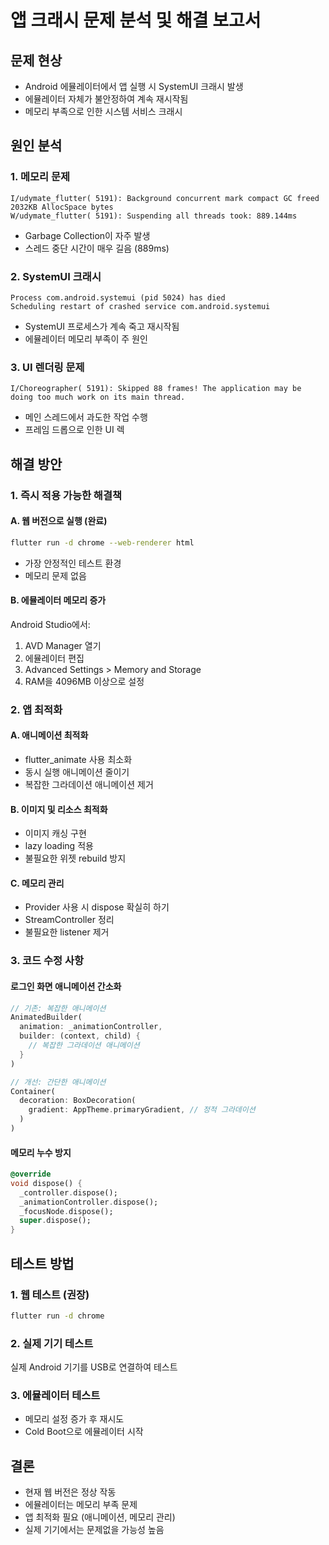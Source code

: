 # 앱 크래시 문제 분석 및 해결 보고서

## 문제 현상
- Android 에뮬레이터에서 앱 실행 시 SystemUI 크래시 발생
- 에뮬레이터 자체가 불안정하여 계속 재시작됨
- 메모리 부족으로 인한 시스템 서비스 크래시

## 원인 분석

### 1. 메모리 문제
```
I/udymate_flutter( 5191): Background concurrent mark compact GC freed 2032KB AllocSpace bytes
W/udymate_flutter( 5191): Suspending all threads took: 889.144ms
```
- Garbage Collection이 자주 발생
- 스레드 중단 시간이 매우 길음 (889ms)

### 2. SystemUI 크래시
```
Process com.android.systemui (pid 5024) has died
Scheduling restart of crashed service com.android.systemui
```
- SystemUI 프로세스가 계속 죽고 재시작됨
- 에뮬레이터 메모리 부족이 주 원인

### 3. UI 렌더링 문제
```
I/Choreographer( 5191): Skipped 88 frames! The application may be doing too much work on its main thread.
```
- 메인 스레드에서 과도한 작업 수행
- 프레임 드롭으로 인한 UI 렉

## 해결 방안

### 1. 즉시 적용 가능한 해결책

#### A. 웹 버전으로 실행 (완료)
```bash
flutter run -d chrome --web-renderer html
```
- 가장 안정적인 테스트 환경
- 메모리 문제 없음

#### B. 에뮬레이터 메모리 증가
Android Studio에서:
1. AVD Manager 열기
2. 에뮬레이터 편집
3. Advanced Settings > Memory and Storage
4. RAM을 4096MB 이상으로 설정

### 2. 앱 최적화

#### A. 애니메이션 최적화
- flutter_animate 사용 최소화
- 동시 실행 애니메이션 줄이기
- 복잡한 그라데이션 애니메이션 제거

#### B. 이미지 및 리소스 최적화
- 이미지 캐싱 구현
- lazy loading 적용
- 불필요한 위젯 rebuild 방지

#### C. 메모리 관리
- Provider 사용 시 dispose 확실히 하기
- StreamController 정리
- 불필요한 listener 제거

### 3. 코드 수정 사항

#### 로그인 화면 애니메이션 간소화
```dart
// 기존: 복잡한 애니메이션
AnimatedBuilder(
  animation: _animationController,
  builder: (context, child) {
    // 복잡한 그라데이션 애니메이션
  }
)

// 개선: 간단한 애니메이션
Container(
  decoration: BoxDecoration(
    gradient: AppTheme.primaryGradient, // 정적 그라데이션
  )
)
```

#### 메모리 누수 방지
```dart
@override
void dispose() {
  _controller.dispose();
  _animationController.dispose();
  _focusNode.dispose();
  super.dispose();
}
```

## 테스트 방법

### 1. 웹 테스트 (권장)
```bash
flutter run -d chrome
```

### 2. 실제 기기 테스트
실제 Android 기기를 USB로 연결하여 테스트

### 3. 에뮬레이터 테스트
- 메모리 설정 증가 후 재시도
- Cold Boot으로 에뮬레이터 시작

## 결론
- 현재 웹 버전은 정상 작동
- 에뮬레이터는 메모리 부족 문제
- 앱 최적화 필요 (애니메이션, 메모리 관리)
- 실제 기기에서는 문제없을 가능성 높음